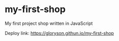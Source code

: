 # my-first-shop
My first project shop written in JavaScript

Deploy link: https://gloryson.githun.io/my-first-shop
